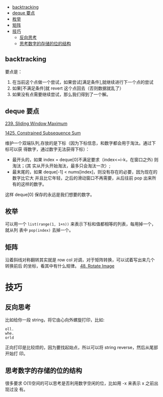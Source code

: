 <!-- vim-markdown-toc GFM -->

  * [backtracking](#backtracking)
  * [deque 要点](#deque-要点)
  * [枚举](#枚举)
  * [矩阵](#矩阵)
* [技巧](#技巧)
  * [反向思考](#反向思考)
  * [思考数字的存储的位的结构](#思考数字的存储的位的结构)

<!-- vim-markdown-toc -->

## backtracking

要点是：

1. 在当前这个点做一个尝试，如果尝试[满足条件],就继续进行下一个点的尝试
2. 如果[不满足条件]就 revert 这个点回去（否则数据就乱了）
3. 如果没有点需要继续尝试，那么我们得到了一个解。

## deque 要点

[239. Sliding Window Maximum](https://leetcode.com/problems/sliding-window-maximum/)

[1425. Constrained Subsequence Sum](https://leetcode.com/problems/constrained-subsequence-sum/)

维护一个双端队列,存放的是下标（因为下标信息，和数字都会用于淘汰。通过下标可以获
得数字，通过数字无法获得下标）：

- 最开头的，如果 index = deque[0]不满足要求（index<=i-k，在窗口之外) 则淘汰；(其
  实从开头开始淘汰，最多只会淘汰一次）;
- 最末尾的，如果 deque[-1] < nums[index]，则没有存在的必要，因为现在的数字比它大
  并且比它年轻，之后的滑动窗口不再需要，从后往前 pop 出来所有的这样的数字。

这样 deque[0] 保存的永远是我们想要的数字。

## 枚举

可以用一个 `list(range(1, 1+n))` 来表示下标和值都相等的列表，每用掉一个，就从列
表中 `pop(index)` 去掉一个。

## 矩阵

沿着斜线对称翻转其实就是 row col 对调，对于矩阵转换，可以试着写出来几个转换前后
的坐标，看其中有什么规律。
[48. Rotate Image](https://leetcode.com/problems/rotate-image/)

# 技巧

## 反向思考

比如给你一段 string，将它由心向外螺旋打印，比如:

```
oll.
whe.
orld
```

正向打印是比较烦的，因为要找起始点，所以可以将 string reverse，然后从尾部开始打
印。

## 思考数字的存储的位的结构

很多要求 O(1)空间的可以思考是否利用数字空闲的位，比如用 -x 来表示 x 之前出现过没
有。
